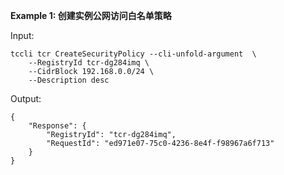 **Example 1: 创建实例公网访问白名单策略**



Input: 

```
tccli tcr CreateSecurityPolicy --cli-unfold-argument  \
    --RegistryId tcr-dg284imq \
    --CidrBlock 192.168.0.0/24 \
    --Description desc
```

Output: 
```
{
    "Response": {
        "RegistryId": "tcr-dg284imq",
        "RequestId": "ed971e07-75c0-4236-8e4f-f98967a6f713"
    }
}
```

